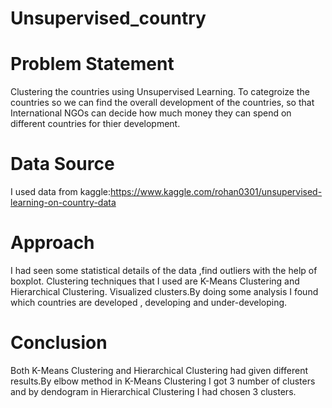 # Unsupervised_country
# Problem Statement
Clustering the countries using Unsupervised Learning.
To categroize the countries so we can find the overall development of the countries, so that International NGOs can decide how much money they can spend on different countries for thier development. 

# Data Source
I used data from kaggle:https://www.kaggle.com/rohan0301/unsupervised-learning-on-country-data

# Approach
I had seen some statistical details of the data ,find outliers with the help of boxplot. Clustering techniques that I used are K-Means Clustering and Hierarchical Clustering.
Visualized clusters.By doing some analysis I found which countries are developed , developing and under-developing.

# Conclusion
Both K-Means Clustering and Hierarchical Clustering had given different results.By elbow method in K-Means Clustering I got 3 number of clusters and by dendogram in Hierarchical Clustering I had chosen 3 clusters. 
